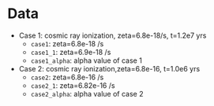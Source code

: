 # Data
- Case 1: cosmic ray ionization, zeta=6.8e-18/s, t=1.2e7 yrs
  - `case1`: zeta=6.8e-18 /s
  - `case1_1`: zeta=6.9e-18 /s
  - `case1_alpha`: alpha value of case 1
- Case 2: cosmic ray ionization,zeta=6.8e-16, t=1.0e6 yrs
  - `case2`: zeta=6.8e-16 /s
  - `case2_1`: zeta=6.82e-16 /s
  - `case2_alpha`: alpha value of case 2